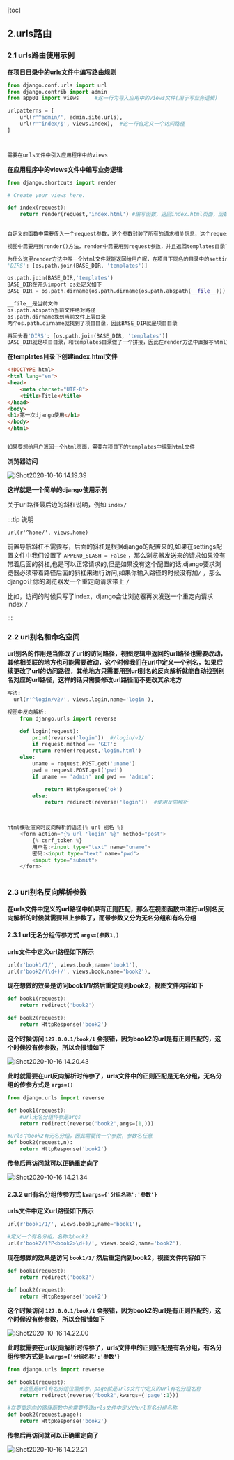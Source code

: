 [toc]

## 2.urls路由

### 2.1 urls路由使用示例

**在项目目录中的urls文件中编写路由规则**

```python
from django.conf.urls import url
from django.contrib import admin
from app01 import views		#这一行为导入应用中的views文件(用于写业务逻辑)

urlpatterns = [
    url(r'^admin/', admin.site.urls),
    url(r'^index/$', views.index),	#这一行自定义一个访问路径
]



需要在urls文件中引入应用程序中的views

```

**在应用程序中的views文件中编写业务逻辑**

```python
from django.shortcuts import render

# Create your views here.

def index(request):
    return render(request,'index.html')	#编写函数，返回index.html页面，函数中的request参数为默认写法，名称随意，render方法用于返回给view视图index.html文件，再由view视图返回给用户
  
  
自定义的函数中需要传入一个request参数，这个参数封装了所有的请求相关信息，这个request是一个对象  

视图中需要用到render()方法，render中需要用到request参数，并且返回templates目录下的html文件

为什么这里render方法中写一个html文件就能返回给用户呢，在项目下同名的目录中的settings配置文件中TEMPLATES一项(关于模版html文件的配置)
'DIRS': [os.path.join(BASE_DIR, 'templates')]

os.path.join(BASE_DIR,'templates')
BASE_DIR在开头import os处定义如下
BASE_DIR = os.path.dirname(os.path.dirname(os.path.abspath(__file__)))

__file__是当前文件
os.path.abspath当前文件绝对路径
os.path.dirname找到当前文件上层目录
两个os.path.dirname就找到了项目目录，因此BASE_DIR就是项目目录

再回头看'DIRS': [os.path.join(BASE_DIR, 'templates')]
BASE_DIR就是项目目录，和templates目录做了一个拼接，因此在render方法中直接写html文件就能找到 项目/templates/html文件  
```

**在templates目录下创建index.html文件**

```html
<!DOCTYPE html>
<html lang="en">
<head>
    <meta charset="UTF-8">
    <title>Title</title>
</head>
<body>
<h1>第一次django使用</h1>
</body>
</html>


如果要想给用户返回一个html页面，需要在项目下的templates中编辑html文件
```

**浏览器访问**

![iShot2020-10-16 14.19.39](https://gitea.pptfz.cn/pptfz/picgo-images/raw/branch/master/img/iShot2020-10-16%2014.19.39.png)



**这样就是一个简单的django使用示例**





关于url路径最后边的斜杠说明，例如 `index/`

:::tip 说明

`url(r'^home/', views.home)`

前置导航斜杠不需要写，后面的斜杠是根据django的配置来的,如果在settings配置文件中我们设置了 `APPEND_SLASH = False` ，那么浏览器发送来的请求如果没有带着后面的斜杠,也是可以正常请求的,但是如果没有这个配置的话,django要求浏览器必须带着路径后面的斜杠来进行访问,如果你输入路径的时候没有加`/` ，那么django让你的浏览器发一个重定向请求带上 `/`

比如，访问的时候只写了index，django会让浏览器再次发送一个重定向请求index `/`

:::



### 2.2 url别名和命名空间

**url别名的作用是当修改了url的访问路径，视图逻辑中返回的url路径也需要改动，其他相关联的地方也可能需要改动，这个时候我们在url中定义一个别名，如果后续更改了url的访问路径，其他地方只需要用到url别名的反向解析就能自动找到别名对应的url路径，这样的话只需要修改url路径而不更改其余地方**

```python
写法:
  url(r'^login/v2/', views.login,name='login'),

视图中反向解析:
	from django.urls import reverse

    def login(request):
        print(reverse('login'))  #/login/v2/
	    if request.method == 'GET':
        return render(request,'login.html')
    else:
        uname = request.POST.get('uname')
        pwd = request.POST.get('pwd')
        if uname == 'admin' and pwd == 'admin':

            return HttpResponse('ok')
        else:
            return redirect(reverse('login'))  #使用反向解析
 


html模板渲染时反向解析的语法{% url 别名 %}
	<form action="{% url 'login' %}" method="post">
        {% csrf_token %}
        用户名:<input type="text" name="uname">
        密码:<input type="text" name="pwd">
        <input type="submit">
    </form>
        
```



### 2.3 url别名反向解析参数

**在urls文件中定义的url路径中如果有正则匹配，那么在视图函数中进行url别名反向解析的时候就需要带上参数了，而带参数又分为无名分组和有名分组**

#### 2.3.1 url无名分组传参方式	`args=(参数1,)`

**urls文件中定义url路径如下所示**

```python
url(r'book1/1/', views.book,name='book1'),
url(r'book2/(\d+)/', views.book,name='book2'),
```

**现在想做的效果是访问book1/1/然后重定向到book2，视图文件内容如下**

```python
def book1(request):
    return redirect('book2')

def book2(request):
    return HttpResponse('book2')
```

**这个时候访问 `127.0.0.1/book/1` 会报错，因为book2的url是有正则匹配的，这个时候没有传参数，所以会报错如下**

![iShot2020-10-16 14.20.43](https://gitea.pptfz.cn/pptfz/picgo-images/raw/branch/master/img/iShot2020-10-16%2014.20.43.png)

**此时就需要在url反向解析时传参了，urls文件中的正则匹配是无名分组，无名分组的传参方式是 ``args=()``**

```python
from django.urls import reverse

def book1(request):
    #url无名分组传参是args
    return redirect(reverse('book2',args=(1,)))

#urls中book2有无名分组，因此需要传一个参数，参数名任意
def book2(request,n):
    return HttpResponse('book2')
```

**传参后再访问就可以正确重定向了**

![iShot2020-10-16 14.21.34](https://gitea.pptfz.cn/pptfz/picgo-images/raw/branch/master/img/iShot2020-10-16%2014.21.34.png)



#### 2.3.2 url有名分组传参方式	`kwargs={'分组名称':'参数'}`

**urls文件中定义url路径如下所示**

```python
url(r'book1/1/', views.book1,name='book1'),

#定义一个有名分组，名称为book2
url(r'book2/(?P<book2>\d+)/', views.book2,name='book2'),
```

**现在想做的效果是访问 `book1/1/` 然后重定向到book2，视图文件内容如下**

```python
def book1(request):
    return redirect('book2')

def book2(request):
    return HttpResponse('book2')
```

**这个时候访问 `127.0.0.1/book/1` 会报错，因为book2的url是有正则匹配的，这个时候没有传参数，所以会报错如下**

![iShot2020-10-16 14.22.00](https://gitea.pptfz.cn/pptfz/picgo-images/raw/branch/master/img/iShot2020-10-16%2014.22.00.png)

**此时就需要在url反向解析时传参了，urls文件中的正则匹配是有名分组，有名分组传参方式是 ``kwargs={'分组名称':'参数'}``**

```python
from django.urls import reverse

def book1(request):
    #这里是url有名分组位置传参，page就是urls文件中定义的url有名分组名称
    return redirect(reverse('book2',kwargs={'page':1}))

#在要重定向的路径函数中也需要传递urls文件中定义的url有名分组名称  
def book2(request,page):
    return HttpResponse('book2')
```

**传参后再访问就可以正确重定向了**

![iShot2020-10-16 14.22.21](https://gitea.pptfz.cn/pptfz/picgo-images/raw/branch/master/img/iShot2020-10-16%2014.22.21.png)
